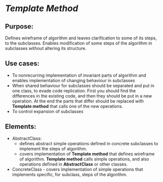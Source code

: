 # ***Template Method***

## Purpose:
Defines wireframe of algorithm and leaves clarification to some of its steps, to the subclasses.
Enables modification of some steps of the algorithm in subclasses without altering its structure.

## Use cases:
- To nonrecurring implementation of invariant parts of algorithm and enables implementation of changing behaviour in subclasses  
- When shared behaviour for subclasses should be separated and put in one class, to evade code replication. First you should find the differences in the existing code, and then they should be put in a new operation. At the end the parts that differ should be replaced with __Template method__ that calls one of the new operations.
- To control expansion of subclasses 

## Elements:
- AbstractClass: 
  - defines abstract simple operations defined in concrete subclasses to implement the steps of algorithm.
  - covers implementation of __Template method__ that defines wireframe of algorithm. __Template method__ calls simple operations, and also operations defined in __AbstractClass__ or other classes. 
- ConcreteClass - covers implementation of simple operations that implements specific, for subclass, steps of the algorithm.